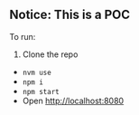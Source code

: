 ## Notice: This is a POC

To run:

1. Clone the repo
- `nvm use`
- `npm i`
- `npm start`
- Open [http://localhost:8080](http://localhost:8080)
